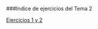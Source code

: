 ###Indice de ejercicios del Tema 2


[Ejercicios 1 y 2](https://github.com/rogegg/IV-GII-13-14/blob/master/Tema2/ejercicios1_2.md)